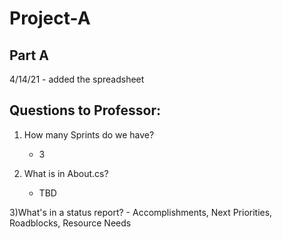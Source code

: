 # Project-A
 
Part A
-------
4/14/21 - added the spreadsheet

Questions to Professor:
-------
1) How many Sprints do we have?
	- 3
	
2) What is in About.cs? 
	- TBD
	
3)What's in a status report?
	- Accomplishments, Next Priorities, Roadblocks, Resource Needs


